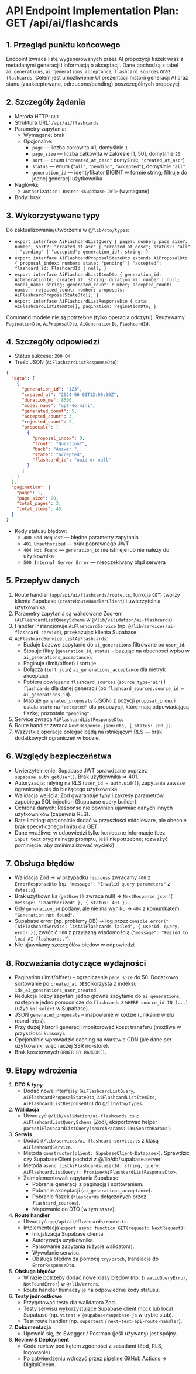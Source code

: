 # API Endpoint Implementation Plan: GET /api/ai/flashcards

## 1. Przegląd punktu końcowego

Endpoint zwraca listę wygenerowanych przez AI propozycji fiszek wraz z metadanymi generacji i informacją o akceptacji. Dane pochodzą z tabel `ai_generations`, `ai_generations_acceptance`, `flashcard_sources` oraz `flashcards`. Celem jest umożliwienie UI prezentacji historii generacji AI oraz stanu (zaakceptowane, odrzucone/pending) poszczególnych propozycji.

## 2. Szczegóły żądania

- Metoda HTTP: `GET`
- Struktura URL: `/api/ai/flashcards`
- Parametry zapytania:
  - Wymagane: brak
  - Opcjonalne:
    - `page` — liczba całkowita ≥1, domyślnie `1`
    - `page_size` — liczba całkowita w zakresie [1, 50], domyślnie `20`
    - `sort` — enum (`"created_at_desc"` domyślnie, `"created_at_asc"`)
    - `status` — enum (`"all"`, `"pending"`, `"accepted"`), domyślnie `"all"`
    - `generation_id` — identyfikator BIGINT w formie string; filtruje do jednej generacji użytkownika
- Nagłówki:
  - `Authorization: Bearer <Supabase JWT>` (wymagane)
- Body: brak

## 3. Wykorzystywane typy

Do zaktualizowania/utworzenia w `@/lib/dto/types`:

- `export interface AiFlashcardListQuery { page?: number; page_size?: number; sort?: "created_at_asc" | "created_at_desc"; status?: "all" | "pending" | "accepted"; generation_id?: string; }`
- `export interface AiFlashcardProposalStateDto extends AiProposalDto { proposal_index: number; state: "pending" | "accepted"; flashcard_id: FlashcardId | null; }`
- `export interface AiFlashcardListItemDto { generation_id: AiGenerationId; created_at: string; duration_ms: number | null; model_name: string; generated_count: number; accepted_count: number; rejected_count: number; proposals: AiFlashcardProposalStateDto[]; }`
- `export interface AiFlashcardListResponseDto { data: AiFlashcardListItemDto[]; pagination: PaginationDto; }`

Command modele nie są potrzebne (tylko operacja odczytu). Reużywamy `PaginationDto`, `AiProposalDto`, `AiGenerationId`, `FlashcardId`.

## 4. Szczegóły odpowiedzi

- Status sukcesu: `200 OK`
- Treść JSON (`AiFlashcardListResponseDto`):

```json
{
  "data": [
    {
      "generation_id": "123",
      "created_at": "2024-06-01T12:00:00Z",
      "duration_ms": 8500,
      "model_name": "gpt-4o-mini",
      "generated_count": 5,
      "accepted_count": 3,
      "rejected_count": 2,
      "proposals": [
        {
          "proposal_index": 0,
          "front": "Question?",
          "back": "Answer.",
          "state": "accepted",
          "flashcard_id": "uuid-or-null"
        }
      ]
    }
  ],
  "pagination": {
    "page": 1,
    "page_size": 20,
    "total_pages": 3,
    "total_items": 45
  }
}
```

- Kody statusu błędów:
  - `400 Bad Request` — błędne parametry zapytania
  - `401 Unauthorized` — brak poprawnego JWT
  - `404 Not Found` — `generation_id` nie istnieje lub nie należy do użytkownika
  - `500 Internal Server Error` — nieoczekiwany błąd serwera

## 5. Przepływ danych

1. Route handler (`app/api/ai/flashcards/route.ts`, funkcja `GET`) tworzy klienta Supabase (`createRouteHandlerClient`) i uwierzytelnia użytkownika.
2. Parametry zapytania są walidowane Zod-em (`AiFlashcardListQuerySchema` w `@/lib/validation/ai-flashcards`).
3. Handler instancjonuje `AiFlashcardService` (np. `@/lib/services/ai-flashcard-service`), przekazując klienta Supabase.
4. `AiFlashcardService.listAiFlashcards`:
   - Buduje bazowe zapytanie do `ai_generations` filtrowane po `user_id`.
   - Stosuje filtry (`generation_id`, `status` – bazując na obecności wpisu w `ai_generations_acceptance`).
   - Paginuje (limit/offset) i sortuje.
   - Dołącza (`left join`) `ai_generations_acceptance` dla metryk akceptacji.
   - Pobiera powiązane `flashcard_sources` (`source_type='ai'`) i `flashcards` dla danej generacji (po `flashcard_sources.source_id = ai_generations.id`).
   - Mapuje `generated_proposals` (JSON) z pozycji `proposal_index` i ustala `state` na `"accepted"` dla propozycji, które mają odpowiadającą fiszkę; pozostałe `"pending"`.
5. Service zwraca `AiFlashcardListResponseDto`.
6. Route handler zwraca `NextResponse.json(dto, { status: 200 })`.
7. Wszystkie operacje polegać będą na istniejącym RLS — brak dodatkowych ograniczeń w kodzie.

## 6. Względy bezpieczeństwa

- Uwierzytelnienie: Supabase JWT sprawdzane poprzez `supabase.auth.getUser()`. Brak użytkownika ⇒ 401.
- Autoryzacja: relying na RLS (`user_id = auth.uid()`), zapytania zawsze ograniczają się do bieżącego użytkownika.
- Walidacja wejścia: Zod gwarantuje typy i zakresy parametrów, zapobiega SQL injection (Supabase query builder).
- Ochrona danych: Response nie powinien ujawniać danych innych użytkowników (zapewnia RLS).
- Rate limiting: opcjonalnie dodać w przyszłości middleware, ale obecnie brak specyficznego limitu dla GET.
- Dane wrażliwe: w odpowiedzi tylko konieczne informacje (bez `input_text` oryginalnego promptu, jeśli niepotrzebne; rozważyć pominięcie, aby zminimalizować wycieki).

## 7. Obsługa błędów

- Walidacja Zod → w przypadku `!success` zwracamy `400` z `ErrorResponseDto` (np. `"message": "Invalid query parameters"` z `details`).
- Brak użytkownika (`getUser()` zwraca null) → `NextResponse.json({ message: "Unauthorized" }, { status: 401 })`.
- Gdy `generation_id` podany, ale nie ma wyniku → `404` z komunikatem `"Generation not found"`.
- Supabase error (np. problemy DB) → log przez `console.error("[AiFlashcardService] listAiFlashcards failed", { userId, query, error })`, zwrócić `500` z przyjazną wiadomością (`"message": "Failed to load AI flashcards."`).
- Nie ujawniamy szczegółów błędów w odpowiedzi.

## 8. Rozważania dotyczące wydajności

- Pagination (limit/offset) – ograniczenie `page_size` do 50. Dodatkowo sortowanie po `created_at DESC` korzysta z indeksu `idx_ai_generations_user_created`.
- Redukcja liczby zapytań: jedno główne zapytanie do `ai_generations`, następnie jedno pomocnicze do `flashcards` z `WHERE source_id IN (...)` (użyć `in` i `select` w Supabase).
- JSON `generated_proposals` – mapowanie w kodzie (unikanie wielu round-trips).
- Przy dużej historii generacji monitorować koszt transferu (możliwe w przyszłości kursory).
- Opcjonalnie wprowadzić caching na warstwie CDN (ale dane per użytkownik, więc raczej SSR no-store).
- Brak kosztownych `ORDER BY RANDOM()`.

## 9. Etapy wdrożenia

1. **DTO & typy**
   - Dodać nowe interfejsy (`AiFlashcardListQuery`, `AiFlashcardProposalStateDto`, `AiFlashcardListItemDto`, `AiFlashcardListResponseDto`) do `@/lib/dto/types`.
2. **Walidacja**
   - Utworzyć `@/lib/validation/ai-flashcards.ts` z `AiFlashcardListQuerySchema` (Zod), eksportować helper `parseAiFlashcardListQuery(searchParams: URLSearchParams)`.
3. **Serwis**
   - Dodać `@/lib/services/ai-flashcard-service.ts` z klasą `AiFlashcardService`.
   - Metoda `constructor(client: SupabaseClient<Database>)`. Sprawdzic czy SupabaseClient pochdzi z @/lib/db/supabase.server
   - Metoda `async listAiFlashcards(userId: string, query: AiFlashcardListQuery): Promise<AiFlashcardListResponseDto>`.
   - Zaimplementować zapytania Supabase:
     - Pobranie generacji z paginacją i sortowaniem.
     - Pobranie akceptacji (`ai_generations_acceptance`).
     - Pobranie fiszek (`flashcards` dołączonych przez `flashcard_sources`).
     - Mapowanie do DTO (w tym `state`).
4. **Route handler**
   - Utworzyć `app/api/ai/flashcards/route.ts`.
   - Implementacja `export async function GET(request: NextRequest)`:
     - Inicjalizacja Supabase clienta.
     - Autoryzacja użytkownika.
     - Parsowanie zapytania (użycie walidatora).
     - Wywołanie serwisu.
     - Obsługa błędów za pomocą `try/catch`, translacja do `ErrorResponseDto`.
5. **Obsługa błędów**
   - W razie potrzeby dodać nowe klasy błędów (np. `InvalidQueryError`, `NotFoundError`) w `@/lib/errors`.
   - Route handler tłumaczy je na odpowiednie kody statusu.
6. **Testy jednostkowe**
   - Przygotować testy dla walidatora Zod.
   - Testy serwisu wykorzystujące Supabase client mock lub local Supabase (np. `vitest` + `@supabase/supabase-js` w trybie stub).
   - Test route handler (np. `supertest` / `next-test-api-route-handler`).
7. **Dokumentacja**
   - Upewnić się, że Swagger / Postman (jeśli używany) jest spójny.
8. **Review & Deployment**
   - Code review pod kątem zgodności z zasadami (Zod, RLS, logowanie).
   - Po zatwierdzeniu wdrożyć przez pipeline GitHub Actions → DigitalOcean.
